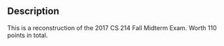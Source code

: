 ## Description

This is a reconstruction of the 2017 CS 214 Fall Midterm Exam. Worth 110 points in total.
